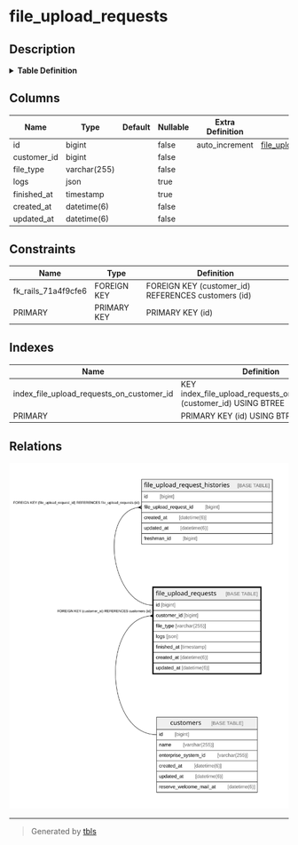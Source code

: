 # file_upload_requests

## Description

<details>
<summary><strong>Table Definition</strong></summary>

```sql
CREATE TABLE `file_upload_requests` (
  `id` bigint NOT NULL AUTO_INCREMENT,
  `customer_id` bigint NOT NULL,
  `file_type` varchar(255) COLLATE utf8mb4_bin NOT NULL,
  `logs` json DEFAULT NULL,
  `finished_at` timestamp NULL DEFAULT NULL,
  `created_at` datetime(6) NOT NULL,
  `updated_at` datetime(6) NOT NULL,
  PRIMARY KEY (`id`),
  KEY `index_file_upload_requests_on_customer_id` (`customer_id`),
  CONSTRAINT `fk_rails_71a4f9cfe6` FOREIGN KEY (`customer_id`) REFERENCES `customers` (`id`)
) ENGINE=InnoDB AUTO_INCREMENT=[Redacted by tbls] DEFAULT CHARSET=utf8mb4 COLLATE=utf8mb4_bin
```

</details>

## Columns

| Name | Type | Default | Nullable | Extra Definition | Children | Parents | Comment |
| ---- | ---- | ------- | -------- | ---------------- | -------- | ------- | ------- |
| id | bigint |  | false | auto_increment | [file_upload_request_histories](file_upload_request_histories.md) |  |  |
| customer_id | bigint |  | false |  |  | [customers](customers.md) |  |
| file_type | varchar(255) |  | false |  |  |  |  |
| logs | json |  | true |  |  |  |  |
| finished_at | timestamp |  | true |  |  |  |  |
| created_at | datetime(6) |  | false |  |  |  |  |
| updated_at | datetime(6) |  | false |  |  |  |  |

## Constraints

| Name | Type | Definition |
| ---- | ---- | ---------- |
| fk_rails_71a4f9cfe6 | FOREIGN KEY | FOREIGN KEY (customer_id) REFERENCES customers (id) |
| PRIMARY | PRIMARY KEY | PRIMARY KEY (id) |

## Indexes

| Name | Definition |
| ---- | ---------- |
| index_file_upload_requests_on_customer_id | KEY index_file_upload_requests_on_customer_id (customer_id) USING BTREE |
| PRIMARY | PRIMARY KEY (id) USING BTREE |

## Relations

![er](file_upload_requests.svg)

---

> Generated by [tbls](https://github.com/k1LoW/tbls)
